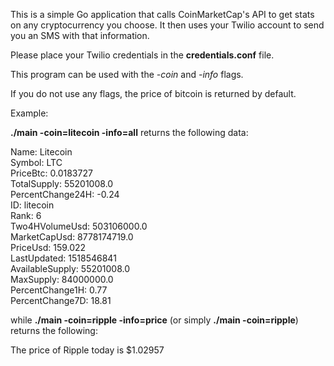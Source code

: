 This is a simple Go application that calls CoinMarketCap's API to get stats 
on any cryptocurrency you choose. It then uses your Twilio account to send
you an SMS with that information.

Please place your Twilio credentials in the **credentials.conf** file.

This program can be used with the *-coin* and *-info* flags.

If you do not use any flags, the price of bitcoin is returned by default.

Example:

**./main -coin=litecoin -info=all** returns the following data:

Name: Litecoin </br>
Symbol: LTC </br>
PriceBtc: 0.0183727 </br>
TotalSupply: 55201008.0 </br>
PercentChange24H: -0.24 </br>
ID: litecoin </br>
Rank: 6 </br>
Two4HVolumeUsd: 503106000.0 </br>
MarketCapUsd: 8778174719.0 </br>
PriceUsd: 159.022 </br>
LastUpdated: 1518546841 </br>
AvailableSupply: 55201008.0 </br>
MaxSupply: 84000000.0 </br>
PercentChange1H: 0.77 </br>
PercentChange7D: 18.81 </br>

while **./main -coin=ripple -info=price** (or simply **./main -coin=ripple**)
returns the following:

The price of Ripple today is $1.02957
